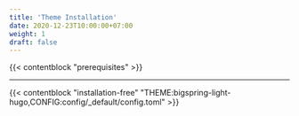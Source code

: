 ```yaml
---
title: 'Theme Installation'
date: 2020-12-23T10:00:00+07:00
weight: 1
draft: false
---
```


{{< contentblock "prerequisites" >}}

---

{{< contentblock "installation-free" "THEME:bigspring-light-hugo,CONFIG:config/_default/config.toml" >}}
